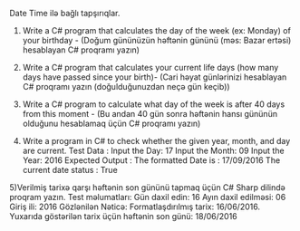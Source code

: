Date Time ilə bağlı tapşırıqlar.
1) Write a C# program that calculates the day of the week (ex: Monday) of your birthday - (Doğum gününüzün həftənin gününü (məs: Bazar ertəsi) hesablayan C# proqramı yazın)
2) Write a C# program that calculates your current life days (how many days have passed since your birth)- (Cari həyat günlərinizi hesablayan C# proqramı yazın (doğulduğunuzdan neçə gün keçib))
3) Write a C# program to calculate what day of the week is after 40 days from this moment - (Bu andan 40 gün sonra həftənin hansı gününün olduğunu hesablamaq üçün C# proqramı yazın)



4) Write a program in C# to check whether the given year, month, and day are current. Test Data :
Input the Day: 17
Input the Month: 09
Input the Year: 2016
Expected Output :
The formatted Date is : 17/09/2016 The current date status : True




  5)Verilmiş tarixə qarşı həftənin son gününü tapmaq üçün C# Sharp dilində proqram yazın. Test məlumatları:
Gün daxil edin: 16
Ayın daxil edilməsi: 06
Giriş ili: 2016
Gözlənilən Nəticə:
Formatlaşdırılmış tarix: 16/06/2016. Yuxarıda göstərilən tarix üçün həftənin son günü: 18/06/2016


